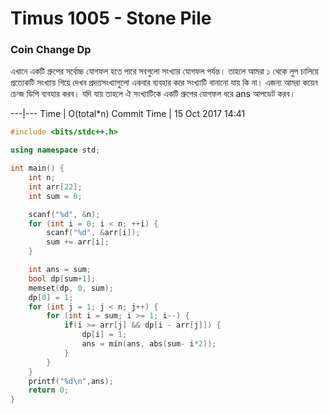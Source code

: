 # Timus 1005 - Stone Pile

### Coin Change Dp

এখানে একটি গ্রুপের সর্বোচ্চ যোগফল হতে পারে সবগুলো সংখ্যার যোগফল পর্যন্ত। তাহলে আমরা ১ থেকে লুপ চালিয়ে প্রত্যেকটি সংখ্যায় গিয়ে দেখব প্রদত্তসংখ্যাগুলো একবার ব্যবহার করে সংখ্যাটি বানানো যায় কি না। এজন্য আমরা কয়েন চেন্জ ডিপি ব্যবহার করব। যদি যায় তাহলে ঐ সংখ্যাটিকে একটি গ্রুপের যোগফল ধরে ans আপডেট করব।


---|---
Time | O(total*n)
Commit Time | 15 Oct 2017 14:41

```cpp
#include <bits/stdc++.h>

using namespace std;

int main() {
    int n;
    int arr[22];
    int sum = 0;

    scanf("%d", &n);
    for (int i = 0; i < n; ++i) {
        scanf("%d", &arr[i]);
        sum += arr[i];
    }

    int ans = sum;
    bool dp[sum+1];
    memset(dp, 0, sum);
    dp[0] = 1;
    for (int j = 1; j < n; j++) {
        for (int i = sum; i >= 1; i--) {
            if(i >= arr[j] && dp[i - arr[j]]) {
                dp[i] = 1;
                ans = min(ans, abs(sum- i*2));
            }
        }
    }
    printf("%d\n",ans);
    return 0;
}
```

